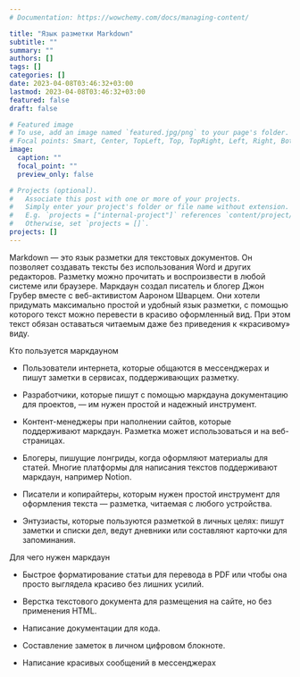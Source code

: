 ```yaml
---
# Documentation: https://wowchemy.com/docs/managing-content/

title: "Язык разметки Markdown"
subtitle: ""
summary: ""
authors: []
tags: []
categories: []
date: 2023-04-08T03:46:32+03:00
lastmod: 2023-04-08T03:46:32+03:00
featured: false
draft: false

# Featured image
# To use, add an image named `featured.jpg/png` to your page's folder.
# Focal points: Smart, Center, TopLeft, Top, TopRight, Left, Right, BottomLeft, Bottom, BottomRight.
image:
  caption: ""
  focal_point: ""
  preview_only: false

# Projects (optional).
#   Associate this post with one or more of your projects.
#   Simply enter your project's folder or file name without extension.
#   E.g. `projects = ["internal-project"]` references `content/project/deep-learning/index.md`.
#   Otherwise, set `projects = []`.
projects: []
---
```


Markdown — это язык разметки для текстовых документов. Он позволяет создавать тексты без использования Word и других редакторов. Разметку можно прочитать и воспроизвести в любой системе или браузере. Маркдаун создал писатель и блогер Джон Грубер вместе с веб-активистом Аароном Шварцем. Они хотели придумать максимально простой и удобный язык разметки, с помощью которого текст можно перевести в красиво оформленный вид. При этом текст обязан оставаться читаемым даже без приведения к «красивому» виду.

Кто пользуется маркдауном

- Пользователи интернета, которые общаются в мессенджерах и пишут заметки в сервисах, поддерживающих разметку.

- Разработчики, которые пишут с помощью маркдауна документацию для проектов, — им нужен простой и надежный инструмент.

- Контент-менеджеры при наполнении сайтов, которые поддерживают маркдаун. Разметка может использоваться и на веб-страницах.

- Блогеры, пишущие лонгриды, когда оформляют материалы для статей. Многие платформы для написания текстов поддерживают маркдаун, например Notion.

- Писатели и копирайтеры, которым нужен простой инструмент для оформления текста — разметка, читаемая с любого устройства.

- Энтузиасты, которые пользуются разметкой в личных целях: пишут заметки и списки дел, ведут дневники или составляют карточки для запоминания.

Для чего нужен маркдаун

- Быстрое форматирование статьи для перевода в PDF или чтобы она просто выглядела красиво без лишних усилий.

- Верстка текстового документа для размещения на сайте, но без применения HTML.

- Написание документации для кода.

- Составление заметок в личном цифровом блокноте.

- Написание красивых сообщений в мессенджерах
